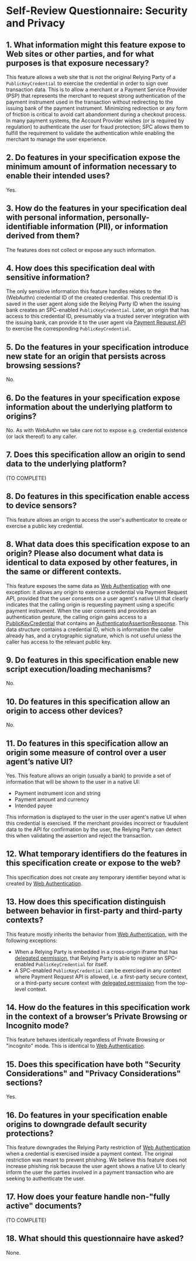 # Self-Review Questionnaire: Security and Privacy

## 1.  What information might this feature expose to Web sites or other parties, and for what purposes is that exposure necessary? 

This feature allows a web site that is not the original Relying Party of a
`PublicKeyCredential` to exercise the credential in order to sign over
transaction data. This is to allow a merchant or a Payment Service Provider
(PSP) that represents the merchant to request strong authentication of the
payment instrument used in the transaction without redirecting to the issuing
bank of the payment instrument. Minimizing redirection or any form of friction
is critical to avoid cart abandonment during a checkout process. In many
payment systems, the Account Provider wishes (or is required by regulation) to
authenticate the user for fraud protection; SPC allows them to fulfill the
requirement to validate the authentication while enabling the merchant to
manage the user experience.

## 2. Do features in your specification expose the minimum amount of information necessary to enable their intended uses? 

Yes.

## 3. How do the features in your specification deal with personal information, personally-identifiable information (PII), or information derived from them?

The features does not collect or expose any such information.

## 4. How does this specification deal with sensitive information?

The only sensitive information this feature handles relates to the (WebAuthn)
credential ID of the created credential. This credential ID is saved in the
user agent along side the Relying Party ID when the issuing bank creates an
SPC-enabled `PublicKeyCredential`. Later, an origin that has access to this
credential ID, presumably via a trusted server integration with the issuing
bank, can provide it to the user agent via [Payment Request API] to exercise
the corresponding `PublicKeyCredential`.

## 5. Do the features in your specification introduce new state for an origin that persists across browsing sessions? 

No.

## 6. Do the features in your specification expose information about the underlying platform to origins? 

No. As with WebAuthn we take care not to expose e.g. credential existence (or
lack thereof) to any caller.

## 7. Does this specification allow an origin to send data to the underlying platform? 

(TO COMPLETE)

## 8. Do features in this specification enable access to device sensors? 

This feature allows an origin to access the user's authenticator to create or
exercise a public key credential.

## 8. What data does this specification expose to an origin?  Please also document what data is identical to data exposed by other features, in the same or different contexts.

This feature exposes the same data as [Web Authentication] with one exception:
it allows any origin to exercise a credential via Payment Request API, provided
that the user consents on a user agent's native UI that clearly indicates that
the calling origin is requesting payment using a specific payment instrument.
When the user consents and provides an authentication gesture, the calling
origin gains access to a [PublicKeyCredential] that contains an
[AuthenticatorAssertionResponse]. This data structure contains a credential ID,
which is information the caller already has, and a crytographic signature, which
is not useful unless the caller has access to the relevant public key.

## 9. Do features in this specification enable new script execution/loading mechanisms? 

No.

## 10. Do features in this specification allow an origin to access other devices? 

No.

## 11. Do features in this specification allow an origin some measure of control over a user agent’s native UI? 

Yes. This feature allows an origin (usually a bank) to provide a set of
information that will be shown to the user in a native UI:

* Payment instrument icon and string
* Payment amount and currency
* Intended payee

This information is displayed to the user in the user agent's native UI when
this credential is exercised. If the merchant provides incorrect or fraudulent
data to the API for confirmation by the user, the Relying Party can detect this
when validating the assertion and reject the transaction.

## 12. What temporary identifiers do the features in this specification create or expose to the web? 

This specification does not create any temporary identifier beyond what is
created by [Web Authentication].

## 13. How does this specification distinguish between behavior in first-party and third-party contexts? 

This feature mostly inherits the behavior from [Web Authentication], with the
following exceptions:

- When a Relying Party is embedded in a cross-origin iframe that has [delegated
  permission], that Relying Party is able to register an SPC-enabled
  `PublicKeyCredential` for itself.
- A SPC-enabled `PublicKeyCredential` can be exercised in any context where
  Payment Request API is allowed, i.e. a first-party secure context, or a
  third-party secure context with [delegated permission] from the top-level
  context.

[delegated permission]: https://w3c.github.io/payment-request/#permissions-policy

## 14. How do the features in this specification work in the context of a browser’s Private Browsing or Incognito mode? 

This feature behaves identically regardless of Private Browsing or "incognito"
mode. This is identical to [Web Authentication].

## 15. Does this specification have both "Security Considerations" and "Privacy Considerations" sections? 

Yes.

## 16. Do features in your specification enable origins to downgrade default security protections?

This feature downgrades the Relying Party restriction of [Web Authentication]
when a credential is exercised inside a payment context. The original
restriction was meant to prevent phishing. We believe this feature does not
increase phishing risk because the user agent shows a native UI to clearly
inform the user the parties involved in a payment transaction who are seeking to
authenticate the user.

## 17. How does your feature handle non-"fully active" documents?

(TO COMPLETE)

## 18. What should this questionnaire have asked?

None.

[Payment Request API]: https://w3c.github.io/payment-request
[PublicKeyCredential]: https://www.w3.org/TR/webauthn/#iface-pkcredential
[AuthenticatorAssertionResponse]: https://www.w3.org/TR/webauthn/#authenticatorassertionresponse
[Web Authentication]: https://www.w3.org/TR/webauthn
